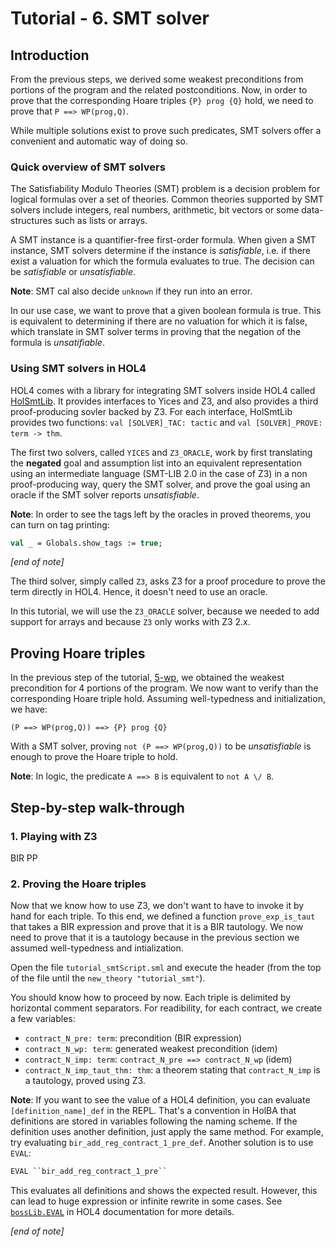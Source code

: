 # Tutorial - 6. SMT solver

## Introduction

From the previous steps, we derived some weakest preconditions from portions of the program and the related postconditions. Now, in order to prove that the corresponding Hoare triples `{P} prog {Q}` hold, we need to prove that `P ==> WP(prog,Q)`.

While multiple solutions exist to prove such predicates, SMT solvers offer a convenient and automatic way of doing so.

### Quick overview of SMT solvers

The Satisfiability Modulo Theories (SMT) problem is a decision problem for logical formulas over a set of theories. Common theories supported by SMT solvers include integers, real numbers, arithmetic, bit vectors or some data-structures such as lists or arrays.

A SMT instance is a quantifier-free first-order formula. When given a SMT instance, SMT solvers determine if the instance is _satisfiable_, i.e. if there exist a valuation for which the formula evaluates to true. The decision can be _satisfiable_ or _unsatisfiable_.

**Note**: SMT cal also decide `unknown` if they run into an error.

In our use case, we want to prove that a given boolean formula is true. This is equivalent to determining if there are no valuation for which it is false, which translate in SMT solver terms in proving that the negation of the formula is _unsatifiable_.

### Using SMT solvers in HOL4

HOL4 comes with a library for integrating SMT solvers inside HOL4 called [HolSmtLib](https://github.com/HOL-Theorem-Prover/HOL/blob/kananaskis-12/src/HolSmt/HolSmtLib.sig). It provides interfaces to Yices and Z3, and also provides a third proof-producing sovler backed by Z3. For each interface, HolSmtLib provides two functions: `val [SOLVER]_TAC: tactic` and `val [SOLVER]_PROVE: term -> thm`.

The first two solvers, called `YICES` and `Z3_ORACLE`, work by first translating the **negated** goal and assumption list into an equivalent representation using an intermediate language (SMT-LIB 2.0 in the case of Z3) in a non proof-producing way, query the SMT solver, and prove the goal using an oracle if the SMT solver reports _unsatisfiable_.

**Note**: In order to see the tags left by the oracles in proved theorems, you can turn on tag printing: 

```sml
val _ = Globals.show_tags := true;
```

_[end of note]_

The third solver, simply called `Z3`, asks Z3 for a proof procedure to prove the term directly in HOL4. Hence, it doesn't need to use an oracle.

In this tutorial, we will use the `Z3_ORACLE` solver, because we needed to add support for arrays and because `Z3` only works with Z3 2.x.

## Proving Hoare triples

In the previous step of the tutorial, [5-wp](../5-wp), we obtained the weakest precondition for 4 portions of the program. We now want to verify than the corresponding Hoare triple hold. Assuming well-typedness and initialization, we have:

```
(P ==> WP(prog,Q)) ==> {P} prog {Q}
```

With a SMT solver, proving `not (P ==> WP(prog,Q))` to be _unsatisfiable_ is enough to prove the Hoare triple to hold.

**Note**: In logic, the predicate `A ==> B` is equivalent to `not A \/ B`.

## Step-by-step walk-through

### 1. Playing with Z3

BIR PP

### 2. Proving the Hoare triples

Now that we know how to use Z3, we don't want to have to invoke it by hand for each triple. To this end, we defined a function `prove_exp_is_taut` that takes a BIR expression and prove that it is a BIR tautology. We now need to prove that it is a tautology because in the previous section we assumed well-typedness and intialization.

Open the file `tutorial_smtScript.sml` and execute the header (from the top of the file until the `new_theory "tutorial_smt"`).

You should know how to proceed by now. Each triple is delimited by horizontal comment separators. For readibility, for each contract, we create a few variables:

* `contract_N_pre: term`: precondition (BIR expression)
* `contract_N_wp: term`: generated weakest precondition (idem)
* `contract_N_imp: term`: `contract_N_pre ==> contract_N_wp` (idem)
* `contract_N_imp_taut_thm: thm`: a theorem stating that `contract_N_imp` is a tautology, proved using Z3.

**Note**: If you want to see the value of a HOL4 definition, you can evaluate `[definition_name]_def` in the REPL. That's a convention in HolBA that definitions are stored in variables following the naming scheme. If the definition uses another definition, just apply the same method. For example, try evaluating `bir_add_reg_contract_1_pre_def`. Another solution is to use `EVAL`:

```sml
EVAL ``bir_add_reg_contract_1_pre``
```

This evaluates all definitions and shows the expected result. However, this can lead to huge expression or infinite rewrite in some cases. See [`bossLib.EVAL`](https://hol-theorem-prover.org/kananaskis-12-helpdocs/help/Docfiles/HTML/bossLib.EVAL.html) in HOL4 documentation for more details.

_[end of note]_

